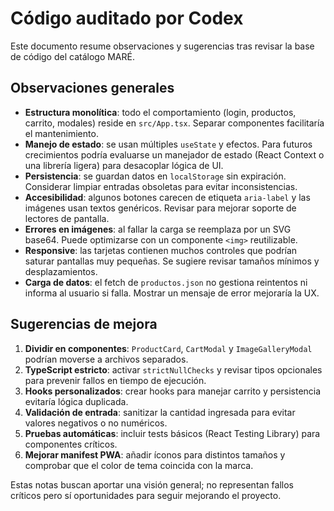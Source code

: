 # Código auditado por Codex

Este documento resume observaciones y sugerencias tras revisar la base de código del catálogo MARÉ.

## Observaciones generales

- **Estructura monolítica**: todo el comportamiento (login, productos, carrito, modales) reside en `src/App.tsx`. Separar componentes facilitaría el mantenimiento.
- **Manejo de estado**: se usan múltiples `useState` y efectos. Para futuros crecimientos podría evaluarse un manejador de estado (React Context o una librería ligera) para desacoplar lógica de UI.
- **Persistencia**: se guardan datos en `localStorage` sin expiración. Considerar limpiar entradas obsoletas para evitar inconsistencias.
- **Accesibilidad**: algunos botones carecen de etiqueta `aria-label` y las imágenes usan textos genéricos. Revisar para mejorar soporte de lectores de pantalla.
- **Errores en imágenes**: al fallar la carga se reemplaza por un SVG base64. Puede optimizarse con un componente `<img>` reutilizable.
- **Responsive**: las tarjetas contienen muchos controles que podrían saturar pantallas muy pequeñas. Se sugiere revisar tamaños mínimos y desplazamientos.
- **Carga de datos**: el fetch de `productos.json` no gestiona reintentos ni informa al usuario si falla. Mostrar un mensaje de error mejoraría la UX.

## Sugerencias de mejora

1. **Dividir en componentes**: `ProductCard`, `CartModal` y `ImageGalleryModal` podrían moverse a archivos separados.
2. **TypeScript estricto**: activar `strictNullChecks` y revisar tipos opcionales para prevenir fallos en tiempo de ejecución.
3. **Hooks personalizados**: crear hooks para manejar carrito y persistencia evitaría lógica duplicada.
4. **Validación de entrada**: sanitizar la cantidad ingresada para evitar valores negativos o no numéricos.
5. **Pruebas automáticas**: incluir tests básicos (React Testing Library) para componentes críticos.
6. **Mejorar manifest PWA**: añadir íconos para distintos tamaños y comprobar que el color de tema coincida con la marca.

Estas notas buscan aportar una visión general; no representan fallos críticos pero sí oportunidades para seguir mejorando el proyecto.
